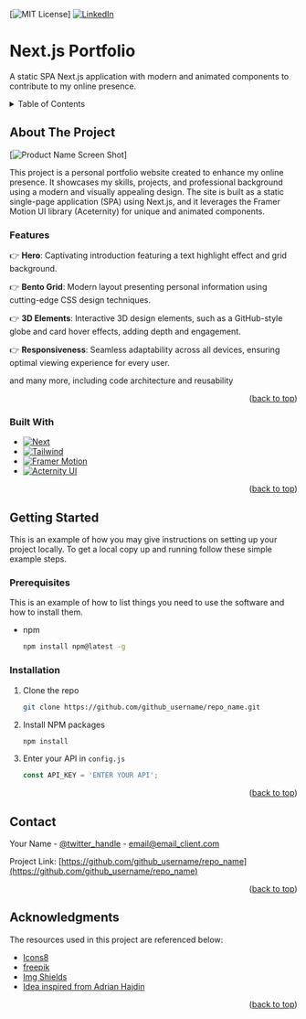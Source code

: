<a id="readme-top"></a>

<!-- PROJECT SHIELDS -->
[![MIT License][license-shield]]
[![LinkedIn][linkedin-shield]][linkedin-url]

<!-- PROJECT TITLE AND DESCRIPTION -->
# Next.js Portfolio

A static SPA Next.js application with modern and animated components to contribute to my online presence.

<!-- TABLE OF CONTENTS -->
<details>
  <summary>Table of Contents</summary>
  <ol>
    <li><a href="#about-the-project">About The Project</a></li>
    <li><a href="#built-with">Built With</a></li>
    <li><a href="#getting-started">Getting Started</a></li>
    <ul>
      <li><a href="#prerequisites">Prerequisites</a></li>
      <li><a href="#installation">Installation</a></li>
    </ul>
    <li><a href="#contact">Contact</a></li>
    <li><a href="#acknowledgments">Acknowledgments</a></li>
  </ol>
</details>

<!-- ABOUT THE PROJECT -->
## About The Project

[![Product Name Screen Shot][product-screenshot]]

This project is a personal portfolio website created to enhance my online presence. It showcases my skills, projects, and professional background using a modern and visually appealing design. The site is built as a static single-page application (SPA) using Next.js, and it leverages the Framer Motion UI library (Aceternity) for unique and animated components.

### Features

👉 **Hero**: Captivating introduction featuring a text highlight effect and grid background.

👉 **Bento Grid**: Modern layout presenting personal information using cutting-edge CSS design techniques.

👉 **3D Elements**:  Interactive 3D design elements, such as a GitHub-style globe and card hover effects, adding depth and engagement.

👉 **Responsiveness**: Seamless adaptability across all devices, ensuring optimal viewing experience for every user.

and many more, including code architecture and reusability 

<p align="right">(<a href="#readme-top">back to top</a>)</p>

<!-- BUILT WITH -->
### Built With

* [![Next][Next.js]][Next-url]
* [![Tailwind][Tailwind.css]][Tailwind-url]
* [![Framer Motion][Framer-motion]][Framer-url]
* [![Acternity UI][Aceternity]][Aceternity-url]

<p align="right">(<a href="#readme-top">back to top</a>)</p>

<!-- GETTING STARTED -->
## Getting Started

This is an example of how you may give instructions on setting up your project locally.
To get a local copy up and running follow these simple example steps.

### Prerequisites

This is an example of how to list things you need to use the software and how to install them.
* npm
  ```sh
  npm install npm@latest -g
  ```

### Installation


1. Clone the repo
   ```sh
   git clone https://github.com/github_username/repo_name.git
   ```
2. Install NPM packages
   ```sh
   npm install
   ```
3. Enter your API in `config.js`
   ```js
   const API_KEY = 'ENTER YOUR API';
   ```

<p align="right">(<a href="#readme-top">back to top</a>)</p>

<!-- CONTACT -->
## Contact

Your Name - [@twitter_handle](https://twitter.com/twitter_handle) - email@email_client.com

Project Link: [https://github.com/github_username/repo_name](https://github.com/github_username/repo_name)

<p align="right">(<a href="#readme-top">back to top</a>)</p>

<!-- ACKNOWLEDGMENTS -->
## Acknowledgments

The resources used in this project are referenced below:

* [Icons8](https://icons8.com/)
* [freepik](https://www.freepik.com/)
* [Img Shields](https://shields.io)
* [Idea inspired from Adrian Hajdin](https://github.com/adrianhajdin)

<p align="right">(<a href="#readme-top">back to top</a>)</p>



<!-- MARKDOWN LINKS & IMAGES -->
<!-- https://www.markdownguide.org/basic-syntax/#reference-style-links -->
[license-shield]: https://img.shields.io/github/license/othneildrew/Best-README-Template.svg?style=for-the-badge
[linkedin-shield]: https://img.shields.io/badge/-LinkedIn-black.svg?style=for-the-badge&logo=linkedin&colorB=555
[linkedin-url]: https://linkedin.com/in/nisar-saeed
[product-screenshot]: images/screenshot.png
[Next.js]: https://img.shields.io/badge/next.js-000000?style=for-the-badge&logo=nextdotjs&logoColor=white
[Next-url]: https://nextjs.org/
[Framer-motion]: https://img.shields.io/badge/-Framer-black?style=for-the-badge&logoColor=white&logo=framer&color=0055FF
[Framer-url]: https://www.framer.com/motion/
[Tailwind.css]: https://img.shields.io/badge/-Tailwind_CSS-black?style=for-the-badge&logoColor=white&logo=tailwindcss&color=06B6D4
[Tailwind-url]: https://tailwindcss.com/
[Aceternity]: https://img.shields.io/badge/Aceternity_UI-black?style=for-the-badge&logoColor=white&color=white
[Aceternity-url]: https://ui.aceternity.com/